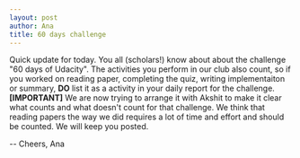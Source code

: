 ```yaml
---
layout: post
author: Ana
title: 60 days challenge
---
```


Quick update for today. You all (scholars!) know about about the challenge "60 days of Udacity". The activities you perform in our club also count, so if you worked on reading paper, completing the quiz, writing implementaiton or summary, **DO** list it as a activity in your daily report for the challenge. 
**[IMPORTANT]** We are now trying to arrange it with Akshit to make it clear what counts and what doesn't count for that challenge. We think that reading papers the way we did requires a lot of time and effort and should be counted. We will keep you posted. 

-- Cheers, Ana
